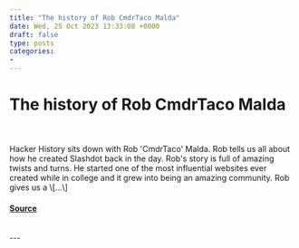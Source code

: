 ```yaml
---
title: "The history of Rob CmdrTaco Malda"
date: Wed, 25 Oct 2023 13:33:08 +0000
draft: false
type: posts
categories: 
- 
---
```

# The history of Rob CmdrTaco Malda

<br/>

<br/>
Hacker History sits down with Rob 'CmdrTaco' Malda. Rob tells us all about how he created Slashdot back in the day. Rob's story is full of amazing twists and turns. He started one of the most influential websites ever created while in college and it grew into being an amazing community. Rob gives us a \[…\]

#### [Source](https://hackerhistory.com/podcast/the-history-of-rob-cmdrtaco-malda/)

<br/>
---
